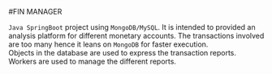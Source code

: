 #FIN MANAGER

`Java SpringBoot` project using `MongoDB/MySQL`. 
It is intended to provided an analysis platform for different
monetary accounts. 
The transactions involved are too many hence it leans on `MongoDB` for faster execution.
<br/>
Objects in the database are used to express the transaction reports. Workers are used to manage the different reports.
